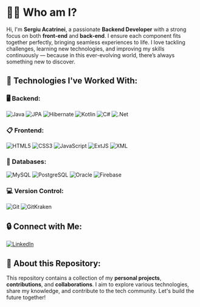 # 👋🏻 Who am I?

Hi, I'm **Sergiu Acatrinei**, a passionate **Backend Developer** with a strong focus on both **front-end** and **back-end**. I ensure each component fits together perfectly, bringing seamless experiences to life. I love tackling challenges, learning new technologies, and improving my skills continuously — because in this ever-evolving world, there’s always something new to discover.

## 🔧 Technologies I've Worked With:

### 🖥️ Backend:
![Java](https://img.shields.io/badge/java-%23ED8B00.svg?style=for-the-badge&logo=openjdk&logoColor=white) ![JPA](https://img.shields.io/badge/JPA-%23B7C2FF.svg?style=for-the-badge&logo=java&logoColor=white) ![Hibernate](https://img.shields.io/badge/Hibernate-%23A7B9B7.svg?style=for-the-badge&logo=hibernate&logoColor=white) ![Kotlin](https://img.shields.io/badge/Kotlin-%230095D5.svg?style=for-the-badge&logo=kotlin&logoColor=white) ![C#](https://img.shields.io/badge/C%23-%23239120.svg?style=for-the-badge&logo=csharp&logoColor=white) ![.Net](https://img.shields.io/badge/.NET-5C2D91?style=for-the-badge&logo=.net&logoColor=white)

### 📋 Frontend:
![HTML5](https://img.shields.io/badge/HTML5-%23E34F26.svg?style=for-the-badge&logo=html5&logoColor=white) ![CSS3](https://img.shields.io/badge/CSS3-%231572B6.svg?style=for-the-badge&logo=css3&logoColor=white) ![JavaScript](https://img.shields.io/badge/JavaScript-%23323330.svg?style=for-the-badge&logo=javascript&logoColor=%23F7DF1E) ![ExtJS](https://img.shields.io/badge/ExtJS-%23DD1C30.svg?style=for-the-badge&logo=extjs&logoColor=white) ![XML](https://img.shields.io/badge/XML-%231E4E69.svg?style=for-the-badge&logo=xml&logoColor=white)

### 📁 Databases:
![MySQL](https://img.shields.io/badge/MySQL-%234479A1.svg?style=for-the-badge&logo=mysql&logoColor=white) ![PostgreSQL](https://img.shields.io/badge/PostgreSQL-%23316192.svg?style=for-the-badge&logo=postgresql&logoColor=white) ![Oracle](https://img.shields.io/badge/Oracle-%23F80000.svg?style=for-the-badge&logo=oracle&logoColor=white) ![Firebase](https://img.shields.io/badge/Firebase-%23FFCB2B.svg?style=for-the-badge&logo=firebase&logoColor=white)

### 💻 Version Control:
![Git](https://img.shields.io/badge/Git-%23F05032.svg?style=for-the-badge&logo=git&logoColor=white) ![GitKraken](https://img.shields.io/badge/GitKraken-%2332D0B9.svg?style=for-the-badge&logo=gitkraken&logoColor=white)

## 🔒 Connect with Me:
[![LinkedIn](https://img.shields.io/badge/LinkedIn-%230077B5.svg?style=for-the-badge&logo=linkedin&logoColor=white)](https://www.linkedin.com/in/sergiuacatrinei/)

## 📖 About this Repository:
This repository contains a collection of my **personal projects**, **contributions**, and **collaborations**. I aim to explore various technologies, share my knowledge, and contribute to the tech community. Let's build the future together!
